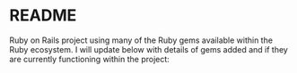 # README

Ruby on Rails project using many of the Ruby gems available within the Ruby ecosystem. I will update below with details of gems added and if they are currently functioning within the project:


